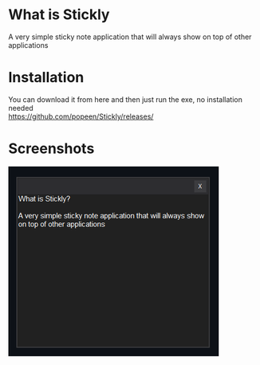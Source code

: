 # What is Stickly
A very simple sticky note application that will always show on top of other applications

# Installation
You can download it from here and then just run the exe, no installation needed   
https://github.com/popeen/Stickly/releases/

# Screenshots

![ScreenshotCustomTitlebar](customTitlebar.png)
